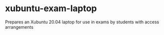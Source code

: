 # xubuntu-exam-laptop
Prepares an Xubuntu 20.04 laptop for use in exams by students with access arrangements
